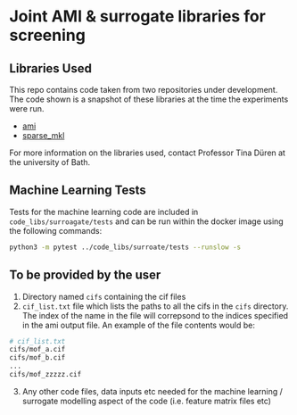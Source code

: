 # Joint AMI & surrogate libraries for screening
## Libraries Used
This repo contains code taken from two repositories under development.
The code shown is a snapshot of these libraries at the time the experiments were run.
* [ami](https://gitlab.com/AMInvestigator/ami)
* [sparse_mkl](https://github.com/Bundaberg-Joey/sparse_mkl.git)

For more information on the libraries used, contact Professor Tina Düren at the university of Bath.


## Machine Learning Tests
Tests for the machine learning code are included in `code_libs/surroagate/tests` and can be run within the docker image using the following commands:

```bash
python3 -m pytest ../code_libs/surroate/tests --runslow -s
```


## To be provided by the user
1. Directory named `cifs` containing the cif files
2. `cif_list.txt` file which lists the paths to all the cifs in the `cifs` directory. The index of the name in the file will correpsond to the indices specified in the ami output file. An example of the file contents would be:

```bash
# cif_list.txt
cifs/mof_a.cif
cifs/mof_b.cif
...
cifs/mof_zzzzz.cif
```

3. Any other code files, data inputs etc needed for the machine learning / surrogate modelling aspect of the code (i.e. feature matrix files etc)